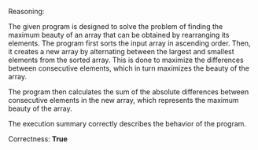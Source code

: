 Reasoning:

The given program is designed to solve the problem of finding the maximum beauty of an array that can be obtained by rearranging its elements. The program first sorts the input array in ascending order. Then, it creates a new array by alternating between the largest and smallest elements from the sorted array. This is done to maximize the differences between consecutive elements, which in turn maximizes the beauty of the array.

The program then calculates the sum of the absolute differences between consecutive elements in the new array, which represents the maximum beauty of the array.

The execution summary correctly describes the behavior of the program.

Correctness: **True**